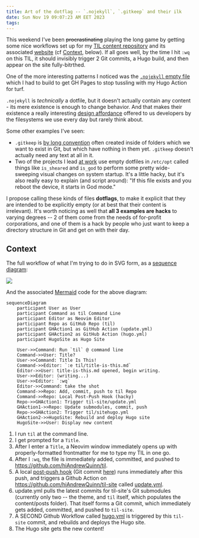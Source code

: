 ```yaml
---
title: Art of the dotflag -- `.nojekyll`, `.gitkeep` and their ilk
date: Sun Nov 19 09:07:23 AM EET 2023
tags: 
---
```


This weekend I've been ~~procrastinating~~ playing the long game by getting some nice workflows set up for my [TIL content repository](https://github.com/hiAndrewQuinn/til) and its associated [website](https://github.com/hiAndrewQuinn/til-site) (cf [Context](#context), below). If all goes well, by the time I hit `:wq` on this TIL, it should invisibly trigger 2 Git commits, a Hugo build, and then appear on the site fully-bitrthed.

One of the more interesting patterns I noticed was the [`.nojekyll` empty file](https://github.blog/2009-12-29-bypassing-jekyll-on-github-pages/) which I had to build to get GH Pages to stop tussling with my Hugo Action for turf.

`.nojekyll` is *technically* a dotfile, but it doesn't actually contain any content - its mere existence is enough to change behavior. And that makes their existence a really interesting [design affordance](https://en.wikipedia.org/wiki/Affordance) offered to us developers by the filesystems we use every day but rarely think about.

Some other examples I've seen:

- `.gitkeep` is [by long convention](https://stackoverflow.com/a/8418403) often created inside of folders which we want to exist in Git, but which have nothing in them yet. `.gitkeep` doesn't actually need any text at all in it.
- Two of the projects I lead [at work](https://www.teleste.com/) use empty dotfiles in `/etc/opt` called things like `is_sheared` and `is_god` to perform some pretty wide-sweeping visual changes on system startup. It's a little hacky, but it's also really easy to explain (and script around): "If this file exists and you reboot the device, it starts in God mode."


I propose calling these kinds of files **dotflags**, to make it explicit that they are intended to be explicitly empty (or at best that their content is irrelevant). It's worth noticing as well that **all 3 examples are hacks** to varying degrees -- 2 of them come from the needs of for-profit corporations, and one of them is a hack by people who just want to keep a directory structure in Git and get on with their day.



## Context

The full workflow of what I'm trying to do in SVG form, as a [sequence diagram](https://jessems.com/posts/2023-07-22-the-unreasonable-effectiveness-of-sequence-diagrams-in-mermaidjs):

[![](https://mermaid.ink/img/pako:eNp9lMtu2zAQRX9lypUDWDLqpRZpg6aICwRFkMdOC9HiVBpYIhWRrCEE-fcO9Uptq_XGouZczujySm8iNwpFIiy-etQ53pIsWlmnGvjXyNZRTo3UDl4stiBt_39Z_WbqWmoVAEfVvLwnjZfwd0XO9Jv9RPOb6vHGJfiIjQnYHbmd3w_LFe9_dYne7W5yR0Z__osf7sDKN0o6jLv6f8LtgrD0hfmHbMelJ3IYVOEawiLVAxg8iq6vRxcSePQaMp47g6-Qj9ZUszUjxoKgS-CZXIVflnfqa_DDwnNJ9tO5fvAxgSzBcAwbF-iIbOSYjmuVDYIBm_udU2Aa1KjWsMeCNBxbcqSL-GSgqdNqqsbx1SKQJcfX87bz0zh54EFLBFsad_4w4bQTuFE8SPCM3Boab0twpo9YKC9L7k0uK3gw1kUPQbAz5sBnKfNDN84YOMbnzLCvLRUFB5x3jiyf5OYjM4NkZuc2Lz0B1u9ro3yF9nTOxU7bk06b0GnK2GmbLYumiHF-cO-p4reLc6OwqUw3ZM72mQu6iZ0P9ZZsU8kONB55LO1Qs8FiLWpsa0mK3_i3oEwF219jKhK-VLI9pCLV78xJ78xTp3ORuNbjWgx-jF8HkfySlcX3P7Kpbc8?type=png)](https://mermaid-js.github.io/mermaid-live-editor/edit#pako:eNp9lMtu2zAQRX9lypUDWDLqpRZpg6aICwRFkMdOC9HiVBpYIhWRrCEE-fcO9Uptq_XGouZczujySm8iNwpFIiy-etQ53pIsWlmnGvjXyNZRTo3UDl4stiBt_39Z_WbqWmoVAEfVvLwnjZfwd0XO9Jv9RPOb6vHGJfiIjQnYHbmd3w_LFe9_dYne7W5yR0Z__osf7sDKN0o6jLv6f8LtgrD0hfmHbMelJ3IYVOEawiLVAxg8iq6vRxcSePQaMp47g6-Qj9ZUszUjxoKgS-CZXIVflnfqa_DDwnNJ9tO5fvAxgSzBcAwbF-iIbOSYjmuVDYIBm_udU2Aa1KjWsMeCNBxbcqSL-GSgqdNqqsbx1SKQJcfX87bz0zh54EFLBFsad_4w4bQTuFE8SPCM3Boab0twpo9YKC9L7k0uK3gw1kUPQbAz5sBnKfNDN84YOMbnzLCvLRUFB5x3jiyf5OYjM4NkZuc2Lz0B1u9ro3yF9nTOxU7bk06b0GnK2GmbLYumiHF-cO-p4reLc6OwqUw3ZM72mQu6iZ0P9ZZsU8kONB55LO1Qs8FiLWpsa0mK3_i3oEwF219jKhK-VLI9pCLV78xJ78xTp3ORuNbjWgx-jF8HkfySlcX3P7Kpbc8)

And the associated [Mermaid](https://mermaid-js.github.io/mermaid-live-editor/edit#) code for the above diagram:

```mermaid
sequenceDiagram
    participant User as User
    participant Command as til Command Line
    participant Editor as Neovim Editor
    participant Repo as GitHub Repo (til)
    participant GHAction1 as GitHub Action (update.yml)
    participant GHAction2 as GitHub Action (hugo.yml)
    participant HugoSite as Hugo Site

    User->>Command: Run `til` @ command line
    Command->>User: Title?
    User->>Command: Title Is This!
    Command->>Editor: `:e til/title-is-this.md`
    Editor->>User: title-is-this.md opened, begin writing.
    User->>Editor: (writing...)
    User->>Editor: `:wq`
    Editor->>Command: take the shot
    Command->>Repo: Add, commit, push to til Repo
    Command->>Repo: Local Post-Push Hook (hacky)
    Repo->>GHAction1: Trigger til-site/update.yml
    GHAction1->>Repo: Update submodules, commit, push
    Repo->>GHAction2: Trigger til/sitehugo.yml
    GHAction2->>HugoSite: Rebuild and deploy Hugo site
    HugoSite->>User: Display new content
```


1. I run `til` at the command line.
2. I get prompted for a `Title`.
3. After I enter a `Title`, a Neovim window immediately opens up with properly-formatted frontmatter for me to type my TIL in one go.
4. After I `:wq`, the file is immediately added, committed, and pushed to https://github.com/hiAndrewQuinn/til.
5. A local [post-push hook](.,/no-such-thing-as-a-post-push-hook/) (Git commit [here](https://github.com/hiAndrewQuinn/til/commit/7296b8a8d5d19b88616def81b2f47ce11acf7fac)) runs immediately after this push, and triggers a Github Action on https://github.com/hiAndrewQuinn/til-site called [update.yml](https://github.com/hiAndrewQuinn/til-site/blob/main/.github/workflows/update.yml).
6. update.yml pulls the latest commits for til-site's Git submodules (currently only two -- the theme, and `til` itself, which populates the content/posts folder). That itself forms a Git commit, which immediately gets added, committed, and pushed to `til-site`.
7. A SECOND Github Workflow called [hugo.yml](https://github.com/hiAndrewQuinn/til-site/blob/main/.github/workflows/hugo.yml) is triggered by this `til-site` commit, and rebuilds and deploys the Hugo site.
8. The Hugo site gets the new content!
